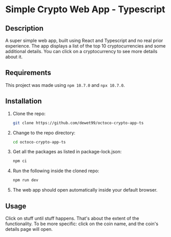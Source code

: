 # Simple Crypto Web App - Typescript
## Description
A super simple web app, built using React and Typescript and no real prior experience. The app displays a list of the top 10 cryptocurrencies and some additional details. You can click on a cryptocurrency to see more details about it.

## Requirements
This project was made using `npm 10.7.0` and `npx 10.7.0`.

## Installation
1. Clone the repo:
    ```bash
    git clone https://github.com/dewet99/octoco-crypto-app-ts
    ```
2. Change to the repo directory:
    ```bash
    cd octoco-crypto-app-ts
    ```
2. Get all the packages as listed in package-lock.json:
    ```bash
    npm ci
    ```

3. Run the following inside the cloned repo:
    ```bash
    npm run dev
    ```
4. The web app should open automatically inside your default browser.

## Usage
Click on stuff until stuff happens. That's about the extent of the functionality. To be more specific: click on the coin name, and the coin's details page will open.


